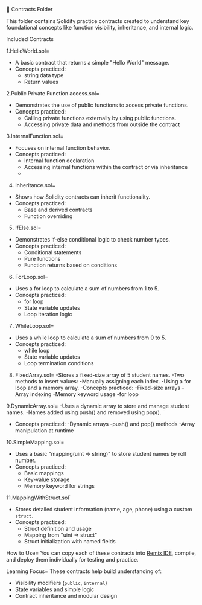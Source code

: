  📁 Contracts Folder

This folder contains Solidity practice contracts created to understand key foundational concepts like function visibility, inheritance, and internal logic.

Included Contracts

1.HelloWorld.sol=
- A basic contract that returns a simple "Hello World" message.
- Concepts practiced:
  - string data type
  - Return values

2.Public Private Function access.sol=
- Demonstrates the use of public functions to access private functions.
- Concepts practiced:
  - Calling private functions externally by using public functions.
  - Accessing private data and methods from outside the contract

3.InternalFunction.sol=
- Focuses on internal function behavior.
- Concepts practiced:
  - Internal function declaration
  - Accessing internal functions within the contract or via inheritance
  - 
4. Inheritance.sol=
- Shows how Solidity contracts can inherit functionality.
- Concepts practiced:
  - Base and derived contracts
  - Function overriding
 
5. IfElse.sol=
- Demonstrates if-else conditional logic to check number types.
- Concepts practiced:
  - Conditional statements
  - Pure functions
  - Function returns based on conditions

6. ForLoop.sol=
- Uses a for loop to calculate a sum of numbers from 1 to 5.
- Concepts practiced:
  - for loop
  - State variable updates
  - Loop iteration logic
 
7. WhileLoop.sol=
- Uses a while loop to calculate a sum of numbers from 0 to 5.
- Concepts practiced:
  - while loop
  - State variable updates
  - Loop termination conditions
    
8. FixedArray.sol=
  -Stores a fixed-size array of 5 student names.
  -Two methods to insert values:
  -Manually assigning each index.
  -Using a for loop and a memory array.
  -Concepts practiced:
  -Fixed-size arrays
  -Array indexing
  -Memory keyword usage
  -for loop

9.DynamicArray.sol=
  -Uses a dynamic array to store and manage student names.
  -Names added using push() and removed using pop().
  - Concepts practiced:
  -Dynamic arrays
  -push() and pop() methods
  -Array manipulation at runtime

10.SimpleMapping.sol=
- Uses a basic "mapping(uint => string)" to store student names by roll number.
- Concepts practiced:
  - Basic mappings
  - Key-value storage
  - Memory keyword for strings

11.MappingWithStruct.sol`
- Stores detailed student information (name, age, phone) using a custom `struct`.
- Concepts practiced:
  - Struct definition and usage
  - Mapping from "uint => struct"
  - Struct initialization with named fields

  
How to Use=
You can copy each of these contracts into [Remix IDE](https://remix.ethereum.org/), compile, and deploy them individually for testing and practice.

Learning Focus=
These contracts help build understanding of:
- Visibility modifiers (`public`, `internal`)
- State variables and simple logic
- Contract inheritance and modular design

  


